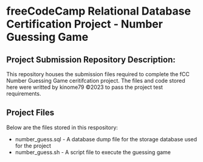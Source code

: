 # freeCodeCamp Relational Database Certification Project - Number Guessing Game

## Project Submission Repository Description:

This repository houses the submission files required to complete the fCC Number Guessing Game ceritifcation project. 
The files and code stored here were writted by kinome79 ©2023 to pass the project test requirements.

## Project Files

Below are the files stored in this respository: 

* number_guess.sql - A database dump file for the storage database used for the project
* number_guess.sh - A script file to execute the guessing game
